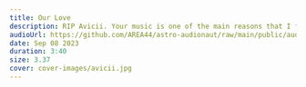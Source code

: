 ```yaml
---
title: Our Love
description: RIP Avicii. Your music is one of the main reasons that I fell in love with this genre. Thank you for everything you've done.
audioUrl: https://github.com/AREA44/astro-audionaut/raw/main/public/audio/Our%20Love.mp3
date: Sep 08 2023
duration: 3:40
size: 3.37
cover: cover-images/avicii.jpg
---
```

